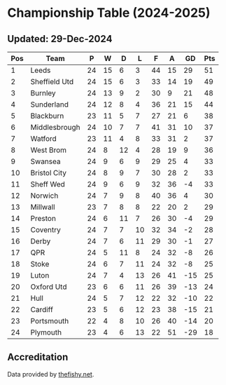 # Championship Table (2024-2025)
## Updated: 29-Dec-2024

| Pos | Team | P | W | D | L | F | A | GD | Pts |
| --- | --- | --- | --- | --- | --- | --- | --- | --- | --- |
| 1 | Leeds | 24 | 15 | 6 | 3 | 44 | 15 | 29 | 51 |
| 2 | Sheffield Utd | 24 | 15 | 6 | 3 | 33 | 14 | 19 | 49 |
| 3 | Burnley | 24 | 13 | 9 | 2 | 30 | 9 | 21 | 48 |
| 4 | Sunderland | 24 | 12 | 8 | 4 | 36 | 21 | 15 | 44 |
| 5 | Blackburn | 23 | 11 | 5 | 7 | 27 | 21 | 6 | 38 |
| 6 | Middlesbrough | 24 | 10 | 7 | 7 | 41 | 31 | 10 | 37 |
| 7 | Watford | 23 | 11 | 4 | 8 | 33 | 31 | 2 | 37 |
| 8 | West Brom | 24 | 8 | 12 | 4 | 28 | 19 | 9 | 36 |
| 9 | Swansea | 24 | 9 | 6 | 9 | 29 | 25 | 4 | 33 |
| 10 | Bristol City | 24 | 8 | 9 | 7 | 30 | 28 | 2 | 33 |
| 11 | Sheff Wed | 24 | 9 | 6 | 9 | 32 | 36 | -4 | 33 |
| 12 | Norwich | 24 | 7 | 9 | 8 | 40 | 36 | 4 | 30 |
| 13 | Millwall | 23 | 7 | 8 | 8 | 22 | 20 | 2 | 29 |
| 14 | Preston | 24 | 6 | 11 | 7 | 26 | 30 | -4 | 29 |
| 15 | Coventry | 24 | 7 | 7 | 10 | 32 | 34 | -2 | 28 |
| 16 | Derby | 24 | 7 | 6 | 11 | 29 | 30 | -1 | 27 |
| 17 | QPR | 24 | 5 | 11 | 8 | 24 | 32 | -8 | 26 |
| 18 | Stoke | 24 | 6 | 7 | 11 | 24 | 32 | -8 | 25 |
| 19 | Luton | 24 | 7 | 4 | 13 | 26 | 41 | -15 | 25 |
| 20 | Oxford Utd | 23 | 6 | 6 | 11 | 26 | 39 | -13 | 24 |
| 21 | Hull | 24 | 5 | 7 | 12 | 22 | 32 | -10 | 22 |
| 22 | Cardiff | 23 | 5 | 6 | 12 | 23 | 38 | -15 | 21 |
| 23 | Portsmouth | 22 | 4 | 8 | 10 | 26 | 40 | -14 | 20 |
| 24 | Plymouth | 23 | 4 | 6 | 13 | 22 | 51 | -29 | 18 |

## Accreditation 

Data provided by [thefishy.net](https://www.thefishy.net/).